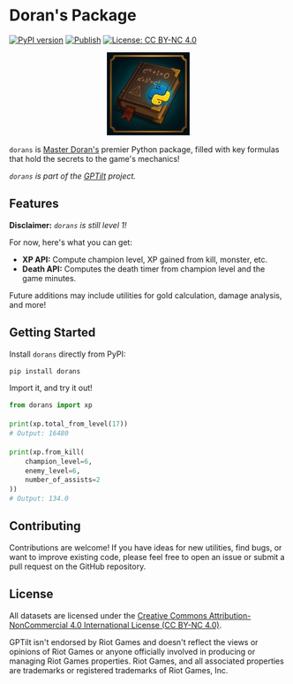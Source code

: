 # Doran's Package

[![PyPI version](https://badge.fury.io/py/dorans.svg)](https://badge.fury.io/py/dorans)
[![Publish](https://github.com/gptilt/dorans/actions/workflows/publish.yaml/badge.svg)](https://github.com/gptilt/dorans/actions/workflows/publish.yaml)
[![License: CC BY-NC 4.0](https://img.shields.io/badge/License-CC_BY--NC_4.0-lightgrey.svg)](https://creativecommons.org/licenses/by-nc/4.0/)

<p align="center">
<img src="./docs/assets/logo.png" alt="Doran's" width="150" height="150">
</p>

`dorans` is [Master Doran's](https://wiki.leagueoflegends.com/en-us/Universe:Doran) premier Python package, filled with key formulas that hold the secrets to the game's mechanics!

*`dorans` is part of the [GPTilt](https://github.com/gptilt) project.*

## Features

**Disclaimer:** *`dorans` is still level 1!*

For now, here's what you can get:

* **XP API:** Compute champion level, XP gained from kill, monster, etc.
* **Death API:** Computes the death timer from champion level and the game minutes.

Future additions may include utilities for gold calculation, damage analysis, and more!

## Getting Started

Install `dorans` directly from PyPI:

```bash
pip install dorans
```

Import it, and try it out!

```py
from dorans import xp

print(xp.total_from_level(17))
# Output: 16480

print(xp.from_kill(
    champion_level=6,
    enemy_level=6,
    number_of_assists=2
))
# Output: 134.0
```

## Contributing

Contributions are welcome! If you have ideas for new utilities, find bugs, or want to improve existing code, please feel free to open an issue or submit a pull request on the GitHub repository.

## License

All datasets are licensed under the [Creative Commons Attribution-NonCommercial 4.0 International License (CC BY-NC 4.0)](https://creativecommons.org/licenses/by-nc/4.0/).

GPTilt isn't endorsed by Riot Games and doesn't reflect the views or opinions of Riot Games or anyone officially involved in producing or managing Riot Games properties. Riot Games, and all associated properties are trademarks or registered trademarks of Riot Games, Inc.
